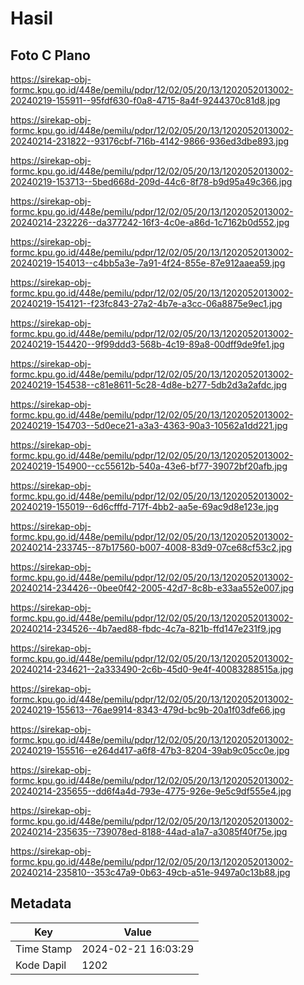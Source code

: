 # Hasil

## Foto C Plano

https://sirekap-obj-formc.kpu.go.id/448e/pemilu/pdpr/12/02/05/20/13/1202052013002-20240219-155911--95fdf630-f0a8-4715-8a4f-9244370c81d8.jpg

https://sirekap-obj-formc.kpu.go.id/448e/pemilu/pdpr/12/02/05/20/13/1202052013002-20240214-231822--93176cbf-716b-4142-9866-936ed3dbe893.jpg

https://sirekap-obj-formc.kpu.go.id/448e/pemilu/pdpr/12/02/05/20/13/1202052013002-20240219-153713--5bed668d-209d-44c6-8f78-b9d95a49c366.jpg

https://sirekap-obj-formc.kpu.go.id/448e/pemilu/pdpr/12/02/05/20/13/1202052013002-20240214-232226--da377242-16f3-4c0e-a86d-1c7162b0d552.jpg

https://sirekap-obj-formc.kpu.go.id/448e/pemilu/pdpr/12/02/05/20/13/1202052013002-20240219-154013--c4bb5a3e-7a91-4f24-855e-87e912aaea59.jpg

https://sirekap-obj-formc.kpu.go.id/448e/pemilu/pdpr/12/02/05/20/13/1202052013002-20240219-154121--f23fc843-27a2-4b7e-a3cc-06a8875e9ec1.jpg

https://sirekap-obj-formc.kpu.go.id/448e/pemilu/pdpr/12/02/05/20/13/1202052013002-20240219-154420--9f99ddd3-568b-4c19-89a8-00dff9de9fe1.jpg

https://sirekap-obj-formc.kpu.go.id/448e/pemilu/pdpr/12/02/05/20/13/1202052013002-20240219-154538--c81e8611-5c28-4d8e-b277-5db2d3a2afdc.jpg

https://sirekap-obj-formc.kpu.go.id/448e/pemilu/pdpr/12/02/05/20/13/1202052013002-20240219-154703--5d0ece21-a3a3-4363-90a3-10562a1dd221.jpg

https://sirekap-obj-formc.kpu.go.id/448e/pemilu/pdpr/12/02/05/20/13/1202052013002-20240219-154900--cc55612b-540a-43e6-bf77-39072bf20afb.jpg

https://sirekap-obj-formc.kpu.go.id/448e/pemilu/pdpr/12/02/05/20/13/1202052013002-20240219-155019--6d6cfffd-717f-4bb2-aa5e-69ac9d8e123e.jpg

https://sirekap-obj-formc.kpu.go.id/448e/pemilu/pdpr/12/02/05/20/13/1202052013002-20240214-233745--87b17560-b007-4008-83d9-07ce68cf53c2.jpg

https://sirekap-obj-formc.kpu.go.id/448e/pemilu/pdpr/12/02/05/20/13/1202052013002-20240214-234426--0bee0f42-2005-42d7-8c8b-e33aa552e007.jpg

https://sirekap-obj-formc.kpu.go.id/448e/pemilu/pdpr/12/02/05/20/13/1202052013002-20240214-234526--4b7aed88-fbdc-4c7a-821b-ffd147e231f9.jpg

https://sirekap-obj-formc.kpu.go.id/448e/pemilu/pdpr/12/02/05/20/13/1202052013002-20240214-234621--2a333490-2c6b-45d0-9e4f-40083288515a.jpg

https://sirekap-obj-formc.kpu.go.id/448e/pemilu/pdpr/12/02/05/20/13/1202052013002-20240219-155613--76ae9914-8343-479d-bc9b-20a1f03dfe66.jpg

https://sirekap-obj-formc.kpu.go.id/448e/pemilu/pdpr/12/02/05/20/13/1202052013002-20240219-155516--e264d417-a6f8-47b3-8204-39ab9c05cc0e.jpg

https://sirekap-obj-formc.kpu.go.id/448e/pemilu/pdpr/12/02/05/20/13/1202052013002-20240214-235655--dd6f4a4d-793e-4775-926e-9e5c9df555e4.jpg

https://sirekap-obj-formc.kpu.go.id/448e/pemilu/pdpr/12/02/05/20/13/1202052013002-20240214-235635--739078ed-8188-44ad-a1a7-a3085f40f75e.jpg

https://sirekap-obj-formc.kpu.go.id/448e/pemilu/pdpr/12/02/05/20/13/1202052013002-20240214-235810--353c47a9-0b63-49cb-a51e-9497a0c13b88.jpg


## Metadata

| Key        | Value               |
| ---------- | ------------------- |
| Time Stamp | 2024-02-21 16:03:29 |
| Kode Dapil | 1202                |



